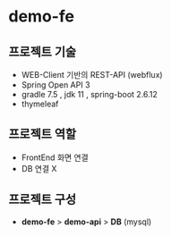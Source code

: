 # demo-fe

## 프로젝트 기술
- WEB-Client 기반의 REST-API (webflux)
- Spring Open API 3
- gradle 7.5 , jdk 11 , spring-boot 2.6.12
- thymeleaf

## 프로젝트 역할
- FrontEnd 화면 연결
- DB 연결 X

## 프로젝트 구성
- **demo-fe** > **demo-api** > **DB** (mysql)